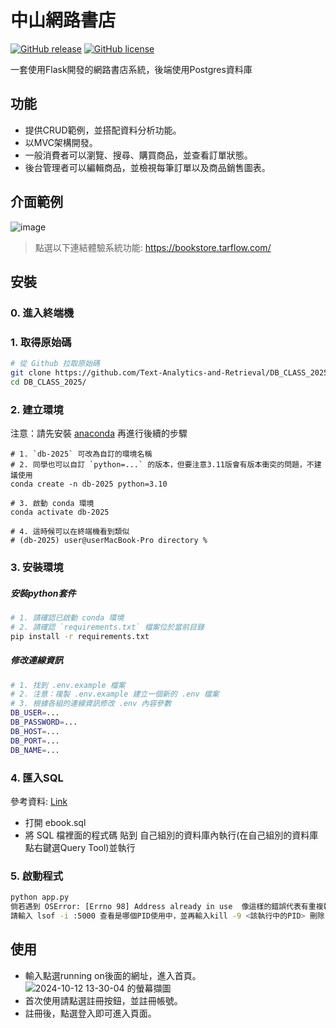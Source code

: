 # 中山網路書店

[![GitHub release](https://img.shields.io/github/release/Text-Analytics-and-Retrieval/db_class2023)](https://github.com/Text-Analytics-and-Retrieval/db_class2023/releases/latest)
[![GitHub license](https://img.shields.io/github/license/Text-Analytics-and-Retrieval/db_class2023)](https://github.com/Text-Analytics-and-Retrieval/db_class2023/main/LICENSE)

一套使用Flask開發的網路書店系統，後端使用Postgres資料庫

## 功能

- 提供CRUD範例，並搭配資料分析功能。
- 以MVC架構開發。
- 一般消費者可以瀏覽、搜尋、購買商品，並查看訂單狀態。
- 後台管理者可以編輯商品，並檢視每筆訂單以及商品銷售圖表。

## 介面範例
![image](https://user-images.githubusercontent.com/52253495/226426951-b1ef62d0-56ae-443f-9483-c06524b5fb12.png)
> 點選以下連結體驗系統功能: https://bookstore.tarflow.com/
## 安裝

### 0. 進入終端機

### 1. 取得原始碼

```bash
# 從 Github 拉取原始碼
git clone https://github.com/Text-Analytics-and-Retrieval/DB_CLASS_2025.git
cd DB_CLASS_2025/
```

### 2. 建立環境
注意：請先安裝 [anaconda](https://www.anaconda.com/download) 再進行後續的步驟
```bash!
# 1. `db-2025` 可改為自訂的環境名稱
# 2. 同學也可以自訂 `python=...` 的版本，但要注意3.11版會有版本衝突的問題，不建議使用
conda create -n db-2025 python=3.10

# 3. 啟動 conda 環境
conda activate db-2025

# 4. 這時候可以在終端機看到類似 
# (db-2025) user@userMacBook-Pro directory %
```

### 3. 安裝環境

##### 安裝python套件

```bash
# 1. 請確認已啟動 conda 環境
# 2. 請確認 `requirements.txt` 檔案位於當前目錄
pip install -r requirements.txt
```

##### 修改連線資訊

```bash
# 1. 找到 .env.example 檔案
# 2. 注意：複製 .env.example 建立一個新的 .env 檔案
# 3. 根據各組的連線資訊修改 .env 內容參數
DB_USER=... 
DB_PASSWORD=...
DB_HOST=...
DB_PORT=...
DB_NAME=...
```

### 4. 匯入SQL
參考資料: [Link](https://learningsky.io/use-postgresql-databases-with-the-pgadmin/)
- 打開 ebook.sql
- 將 SQL 檔裡面的程式碼 貼到 自己組別的資料庫內執行(在自己組別的資料庫點右鍵選Query Tool)並執行

### 5. 啟動程式

```bash
python app.py
倘若遇到 OSError: [Errno 98] Address already in use  像這樣的錯誤代表有重複執行的問題
請輸入 lsof -i :5000 查看是哪個PID使用中，並再輸入kill -9 <該執行中的PID> 刪除
```

## 使用

- 輸入點選running on後面的網址，進入首頁。![2024-10-12 13-30-04 的螢幕擷圖](https://github.com/user-attachments/assets/da1cb799-b40d-4604-8035-10294bf8867c)
- 首次使用請點選註冊按鈕，並註冊帳號。
- 註冊後，點選登入即可進入頁面。
